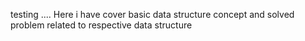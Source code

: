 testing ....
Here i have cover basic data structure concept and solved problem related to respective data structure
